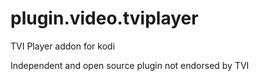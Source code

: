 # plugin.video.tviplayer

TVI Player addon for kodi

Independent and open source plugin not endorsed by TVI